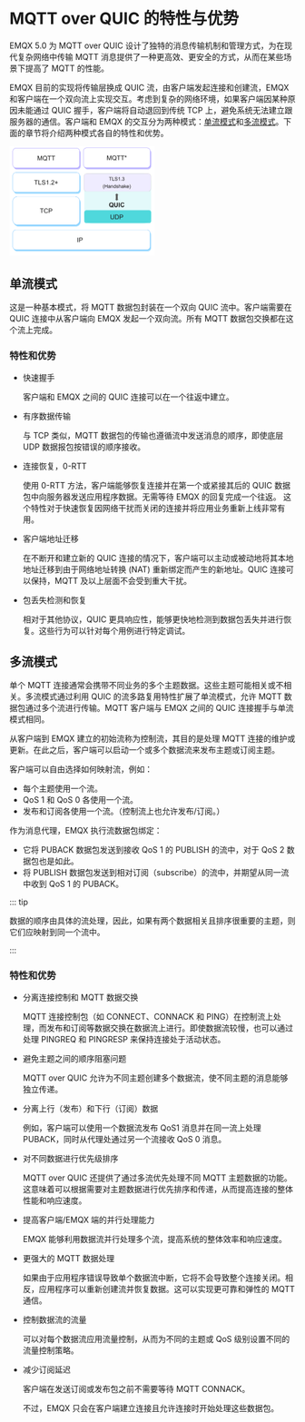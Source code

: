 # MQTT over QUIC 的特性与优势

EMQX 5.0 为 MQTT over QUIC 设计了独特的消息传输机制和管理方式，为在现代复杂网络中传输 MQTT 消息提供了一种更高效、更安全的方式，从而在某些场景下提高了 MQTT 的性能。

EMQX 目前的实现将传输层换成 QUIC 流，由客户端发起连接和创建流，EMQX 和客户端在一个双向流上实现交互。考虑到复杂的网络环境，如果客户端因某种原因未能通过 QUIC 握手，客户端将自动退回到传统 TCP 上，避免系统无法建立跟服务器的通信。客户端和 EMQX 的交互分为两种模式：[单流模式](#单流模式)和[多流模式](#多流模式)。下面的章节将介绍两种模式各自的特性和优势。

<img src="./assets/mqtt-over-quic.png" alt="mqtt-over-quic" style="zoom:25%;" />

## 单流模式

这是一种基本模式，将 MQTT 数据包封装在一个双向 QUIC 流中。客户端需要在 QUIC 连接中从客户端向 EMQX 发起一个双向流。所有 MQTT 数据包交换都在这个流上完成。

### 特性和优势

- 快速握手

  客户端和 EMQX 之间的 QUIC 连接可以在一个往返中建立。

- 有序数据传输

  与 TCP 类似，MQTT 数据包的传输也遵循流中发送消息的顺序，即使底层 UDP 数据报包按错误的顺序接收。

- 连接恢复，0-RTT

  使用 0-RTT 方法，客户端能够恢复连接并在第一个或紧接其后的 QUIC 数据包中向服务器发送应用程序数据。无需等待 EMQX 的回复完成一个往返。 这个特性对于快速恢复因网络干扰而关闭的连接并将应用业务重新上线非常有用。

- 客户端地址迁移

  在不断开和建立新的 QUIC 连接的情况下，客户端可以主动或被动地将其本地地址迁移到由于网络地址转换 (NAT) 重新绑定而产生的新地址。QUIC 连接可以保持，MQTT 及以上层面不会受到重大干扰。

- 包丢失检测和恢复

  相对于其他协议，QUIC 更具响应性，能够更快地检测到数据包丢失并进行恢复。这些行为可以针对每个用例进行特定调试。

## 多流模式

单个 MQTT 连接通常会携带不同业务的多个主题数据。这些主题可能相关或不相关。多流模式通过利用 QUIC 的流多路复用特性扩展了单流模式，允许 MQTT 数据包通过多个流进行传输。MQTT 客户端与 EMQX 之间的 QUIC 连接握手与单流模式相同。

从客户端到 EMQX 建立的初始流称为控制流，其目的是处理 MQTT 连接的维护或更新。在此之后，客户端可以启动一个或多个数据流来发布主题或订阅主题。

客户端可以自由选择如何映射流，例如：

- 每个主题使用一个流。
- QoS 1 和 QoS 0 各使用一个流。
- 发布和订阅各使用一个流。（控制流上也允许发布/订阅。）

作为消息代理，EMQX 执行流数据包绑定：

- 它将 PUBACK 数据包发送到接收 QoS 1 的 PUBLISH 的流中，对于 QoS 2 数据包也是如此。
- 将 PUBLISH 数据包发送到相对订阅（subscribe）的流中，并期望从同一流中收到 QoS 1 的 PUBACK。

::: tip

数据的顺序由具体的流处理，因此，如果有两个数据相关且排序很重要的主题，则它们应映射到同一个流中。

:::

### 特性和优势

- 分离连接控制和 MQTT 数据交换

  MQTT 连接控制包（如 CONNECT、CONNACK 和 PING）在控制流上处理，而发布和订阅等数据交换在数据流上进行。即使数据流较慢，也可以通过处理 PINGREQ 和 PINGRESP 来保持连接处于活动状态。

- 避免主题之间的顺序阻塞问题

  MQTT over QUIC 允许为不同主题创建多个数据流，使不同主题的消息能够独立传递。

- 分离上行（发布）和下行（订阅）数据

  例如，客户端可以使用一个数据流发布 QoS1 消息并在同一流上处理 PUBACK，同时从代理处通过另一个流接收 QoS 0 消息。

- 对不同数据进行优先级排序

  MQTT over QUIC 还提供了通过多流优先处理不同 MQTT 主题数据的功能。这意味着可以根据需要对主题数据进行优先排序和传递，从而提高连接的整体性能和响应速度。

- 提高客户端/EMQX 端的并行处理能力

  EMQX 能够利用数据流并行处理多个流，提高系统的整体效率和响应速度。

- 更强大的 MQTT 数据处理

  如果由于应用程序错误导致单个数据流中断，它将不会导致整个连接关闭。相反，应用程序可以重新创建流并恢复数据。这可以实现更可靠和弹性的 MQTT 通信。

- 控制数据流的流量

  可以对每个数据流应用流量控制，从而为不同的主题或 QoS 级别设置不同的流量控制策略。

- 减少订阅延迟

  客户端在发送订阅或发布包之前不需要等待 MQTT CONNACK。

  不过，EMQX 只会在客户端建立连接且允许连接时开始处理这些数据包。

